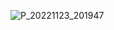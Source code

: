 ![P_20221123_201947](https://user-images.githubusercontent.com/112813538/203613715-5596f020-3058-4698-a01f-47907f7ddc04.jpg)
